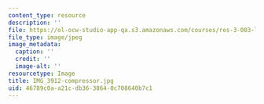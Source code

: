 ```yaml
---
content_type: resource
description: ''
file: https://ol-ocw-studio-app-qa.s3.amazonaws.com/courses/res-3-003-learn-to-build-your-own-videogame-with-the-unity-game-engine-and-microsoft-kinect-january-iap-2017/46789c0aa21cdb3638640c708640b7c1_IMG_3912-compressor.jpg
file_type: image/jpeg
image_metadata:
  caption: ''
  credit: ''
  image-alt: ''
resourcetype: Image
title: IMG_3912-compressor.jpg
uid: 46789c0a-a21c-db36-3864-0c708640b7c1
---
```

